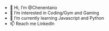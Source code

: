 - 👋 Hi, I’m @Chenentano
- 👀 I’m interested in Coding/Gym and Gaming
- 🌱 I’m currently learning Javascript and Python
- 📫 Reach me LinkedIn 
